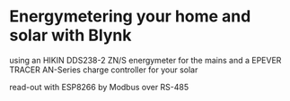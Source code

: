 # Energymetering your home and solar with Blynk
using an HIKIN DDS238-2 ZN/S energymeter for the mains and a EPEVER TRACER AN-Series charge controller for your solar

read-out with ESP8266 by Modbus over RS-485

